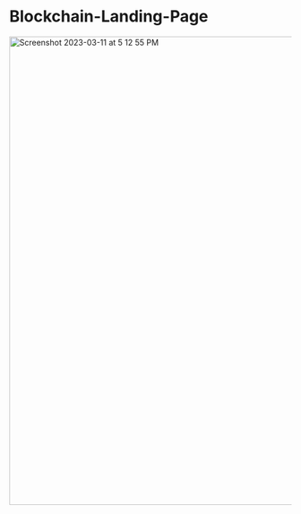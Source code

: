 # Blockchain-Landing-Page
<img width="837" alt="Screenshot 2023-03-11 at 5 12 55 PM" src="https://user-images.githubusercontent.com/105835098/224482334-ff01a670-fa4b-49f9-bd47-e256982adabc.png">
